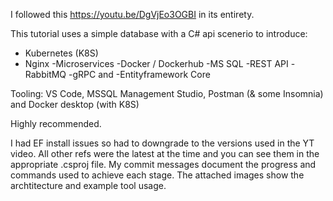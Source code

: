 I followed this https://youtu.be/DgVjEo3OGBI in its entirety.

This tutorial uses a simple database with a C# api scenerio to introduce:

- Kubernetes (K8S)
- Nginx
-Microservices
-Docker / Dockerhub
-MS SQL
-REST API
-RabbitMQ
-gRPC and
-Entityframework Core

Tooling:
VS Code,
MSSQL Management Studio,
Postman (& some Insomnia) and 
Docker desktop (with K8S)

Highly recommended. 

I had EF install issues so had to downgrade to the versions used in the YT video.  All other refs were the latest at the time and you can see them in the appropriate .csproj file.
My commit messages document the progress and commands used to achieve each stage.  The attached images show the archtitecture and example tool usage.
